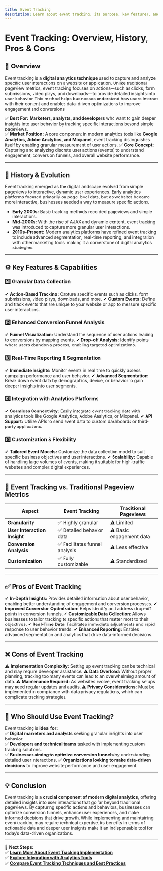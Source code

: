 ```yaml
---
title: Event Tracking
description: Learn about event tracking, its purpose, key features, and how it enhances digital analytics by capturing user interactions.
---
```


# **Event Tracking: Overview, History, Pros & Cons**

## **📌 Overview**  
Event tracking is a **digital analytics technique** used to capture and analyze specific user interactions on a website or application. Unlike traditional pageview metrics, event tracking focuses on actions—such as clicks, form submissions, video plays, and downloads—to provide detailed insights into user behavior. This method helps businesses understand how users interact with their content and enables data-driven optimizations to improve engagement and conversions.

✅ **Best For:** **Marketers, analysts, and developers** who want to gain deeper insights into user behavior by tracking specific interactions beyond simple pageviews.  
✅ **Market Position:** A core component in modern analytics tools like **Google Analytics, Adobe Analytics, and Mixpanel**, event tracking distinguishes itself by enabling granular measurement of user actions.
✅ **Core Concept:** Capturing and analyzing discrete user actions (events) to understand engagement, conversion funnels, and overall website performance.

---

## **📜 History & Evolution**  
Event tracking emerged as the digital landscape evolved from simple pageviews to interactive, dynamic user experiences. Early analytics platforms focused primarily on page-level data, but as websites became more interactive, businesses needed a way to measure specific actions.

- **Early 2000s:** Basic tracking methods recorded pageviews and simple interactions.
- **Mid-2000s:** With the rise of AJAX and dynamic content, event tracking was introduced to capture more granular user interactions.
- **2010s-Present:** Modern analytics platforms have refined event tracking to include advanced segmentation, real-time reporting, and integration with other marketing tools, making it a cornerstone of digital analytics strategies.

---

## **⚙️ Key Features & Capabilities**

### **1️⃣ Granular Data Collection**
✔ **Action-Based Tracking:** Capture specific events such as clicks, form submissions, video plays, downloads, and more.
✔ **Custom Events:** Define and track events that are unique to your website or app to measure specific user interactions.

### **2️⃣ Enhanced Conversion Funnel Analysis**
✔ **Funnel Visualization:** Understand the sequence of user actions leading to conversions by mapping events.
✔ **Drop-off Analysis:** Identify points where users abandon a process, enabling targeted optimizations.

### **3️⃣ Real-Time Reporting & Segmentation**
✔ **Immediate Insights:** Monitor events in real time to quickly assess campaign performance and user behavior.
✔ **Advanced Segmentation:** Break down event data by demographics, device, or behavior to gain deeper insights into user segments.

### **4️⃣ Integration with Analytics Platforms**
✔ **Seamless Connectivity:** Easily integrate event tracking data with analytics tools like Google Analytics, Adobe Analytics, or Mixpanel.
✔ **API Support:** Utilize APIs to send event data to custom dashboards or third-party applications.

### **5️⃣ Customization & Flexibility**
✔ **Tailored Event Models:** Customize the data collection model to suit specific business objectives and user interactions.
✔ **Scalability:** Capable of handling large volumes of events, making it suitable for high-traffic websites and complex digital experiences.

---

## **🔄 Event Tracking vs. Traditional Pageview Metrics**

| Aspect                   | Event Tracking           | Traditional Pageviews      |
|--------------------------|--------------------------|----------------------------|
| **Granularity**          | ✅ Highly granular       | ⚠ Limited                  |
| **User Interaction Insight** | ✅ Detailed behavior data  | ⚠ Basic engagement data   |
| **Conversion Analysis**  | ✅ Facilitates funnel analysis | ⚠ Less effective         |
| **Customization**        | ✅ Fully customizable    | ⚠ Standardized              |

---

## **✅ Pros of Event Tracking**
✔ **In-Depth Insights:** Provides detailed information about user behavior, enabling better understanding of engagement and conversion processes.
✔ **Improved Conversion Optimization:** Helps identify and address drop-off points in conversion funnels.
✔ **Customizable Data Collection:** Allows businesses to tailor tracking to specific actions that matter most to their objectives.
✔ **Real-Time Data:** Facilitates immediate adjustments and rapid response to user behavior trends.
✔ **Enhanced Reporting:** Enables advanced segmentation and analytics that drive data-informed decisions.

---

## **❌ Cons of Event Tracking**
⚠ **Implementation Complexity:** Setting up event tracking can be technical and may require developer assistance.
⚠ **Data Overload:** Without proper planning, tracking too many events can lead to an overwhelming amount of data.
⚠ **Maintenance Required:** As websites evolve, event tracking setups may need regular updates and audits.
⚠ **Privacy Considerations:** Must be implemented in compliance with data privacy regulations, which can complicate tracking strategies.

---

## **🎯 Who Should Use Event Tracking?**
Event tracking is **ideal for:**  
✅ **Digital marketers and analysts** seeking granular insights into user behavior.  
✅ **Developers and technical teams** tasked with implementing custom tracking solutions.  
✅ **Businesses aiming to optimize conversion funnels** by understanding detailed user interactions.
✅ **Organizations looking to make data-driven decisions** to improve website performance and user engagement.

---

## **💡 Conclusion**
Event tracking is a **crucial component of modern digital analytics**, offering detailed insights into user interactions that go far beyond traditional pageviews. By capturing specific actions and behaviors, businesses can optimize conversion funnels, enhance user experiences, and make informed decisions that drive growth. While implementing and maintaining event tracking may require technical expertise, its benefits in terms of actionable data and deeper user insights make it an indispensable tool for today’s data-driven organizations.

---

🚀 **Next Steps:**  
✅ **[Learn More About Event Tracking Implementation](#)**  
✅ **[Explore Integration with Analytics Tools](#)**  
✅ **[Compare Event Tracking Techniques and Best Practices](#)**
